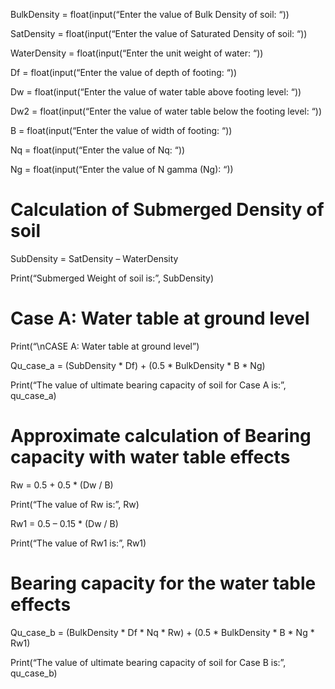 BulkDensity = float(input(“Enter the value of Bulk Density of soil: “))

SatDensity = float(input(“Enter the value of Saturated Density of soil: “))

WaterDensity = float(input(“Enter the unit weight of water: “))

Df = float(input(“Enter the value of depth of footing: “))

Dw = float(input(“Enter the value of water table above footing level: “))

Dw2 = float(input(“Enter the value of water table below the footing level: “))

B = float(input(“Enter the value of width of footing: “))

Nq = float(input(“Enter the value of Nq: “))

Ng = float(input(“Enter the value of N gamma (Ng): “))

# Calculation of Submerged Density of soil

SubDensity = SatDensity – WaterDensity

Print(“Submerged Weight of soil is:”, SubDensity)

# Case A: Water table at ground level

Print(“\nCASE A: Water table at ground level”)

Qu_case_a = (SubDensity * Df) + (0.5 * BulkDensity * B * Ng)

Print(“The value of ultimate bearing capacity of soil for Case A is:”, qu_case_a)

# Approximate calculation of Bearing capacity with water table effects

Rw = 0.5 + 0.5 * (Dw / B)

Print(“The value of Rw is:”, Rw)

Rw1 = 0.5 – 0.15 * (Dw / B)

Print(“The value of Rw1 is:”, Rw1)

# Bearing capacity for the water table effects

Qu_case_b = (BulkDensity * Df * Nq * Rw) + (0.5 * BulkDensity * B * Ng * Rw1)

Print(“The value of ultimate bearing capacity of soil for Case B is:”, qu_case_b)
